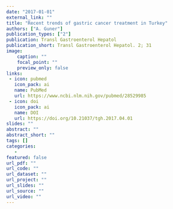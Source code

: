 ```yaml
---
date: "2017-01-01"
external_link: ""
title: "Recent trends of gastric cancer treatment in Turkey"
authors: ["A. Guner"]
publication_types: ["2"]
publication: Transl Gastroenterol Hepatol
publication_short: Transl Gastroenterol Hepatol. 2; 31
image:
    caption: ""
    focal_point: ""
    preview_only: false
links:
 - icon: pubmed
   icon_pack: ai
   name: PubMed
   url: https://www.ncbi.nlm.nih.gov/pubmed/28529985
 - icon: doi
   icon_pack: ai
   name: DOI
   url: https://doi.org/10.21037/tgh.2017.04.01
slides: ""
abstract: ""
abstract_short: ""
tags: []
categories: 
   - 
featured: false
url_pdf: ""
url_code: ""
url_dataset: ""
url_project: ""
url_slides: ""
url_source: ""
url_video: ""
---
```

